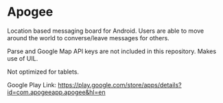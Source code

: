 Apogee
======
Location based messaging board for Android. Users are able to move around the world to converse/leave messages for others. 

Parse and Google Map API keys are not included in this repository. Makes use of UIL.

Not optimized for tablets.


Google Play Link: https://play.google.com/store/apps/details?id=com.apogeeapp.apogee&hl=en
